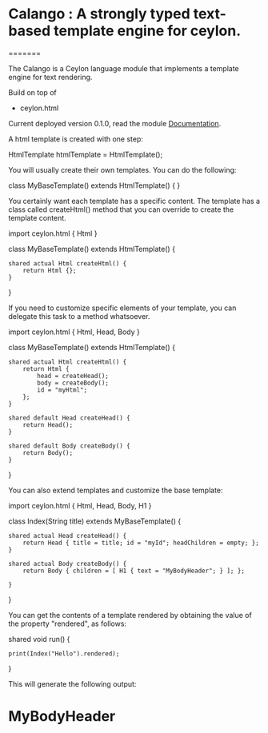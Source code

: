 # Calango : A strongly typed text-based template engine for ceylon.
=======

The Calango is a Ceylon language module that implements a  template engine for text rendering.

Build on top of
* ceylon.html

Current deployed version 0.1.0, read the module [Documentation](https://modules.ceylon-lang.org/repo/1/calango/0.1.0).

A html template is created with one step:

HtmlTemplate htmlTemplate = HtmlTemplate();

You will usually create their own templates. You can do the following:

class MyBaseTemplate() extends HtmlTemplate() {
}

You certainly want each template has a specific content. 
The template has a class called createHtml() method that you can override to create the template content.

import ceylon.html { Html }

class MyBaseTemplate() extends HtmlTemplate() {

	shared actual Html createHtml() {
		return Html {};
	}
}

If you need to customize specific elements of your template, you can delegate this task to a method whatsoever.

import ceylon.html { Html, Head, Body }

class MyBaseTemplate() extends HtmlTemplate() {
	
	shared actual Html createHtml() {
		return Html { 
			head = createHead(); 
			body = createBody(); 
			id = "myHtml"; 
		};
	}
	
	shared default Head createHead() {
		return Head();
	}
	
	shared default Body createBody() {
		return Body();
	}
}

You can also extend templates and customize the base template:

import ceylon.html { Html, Head, Body, H1 }

class Index(String title) extends MyBaseTemplate() {


	shared actual Head createHead() {
		return Head { title = title; id = "myId"; headChildren = empty; };
	}
	
	shared actual Body createBody() {
		return Body { children = [ H1 { text = "MyBodyHeader"; } ]; };
		
	}

}

You can get the contents of a template rendered by obtaining the value of the property "rendered", as follows:

shared void run() {
	
	print(Index("Hello").rendered);
	
}

This will generate the following output:

<!DOCTYPE html>

<html id="myHtml">
    <head id="myId">
        <title>
            Hello
        </title>
    </head>
    <body>
        <h1>
            MyBodyHeader
        </h1>
    </body>
</html>
